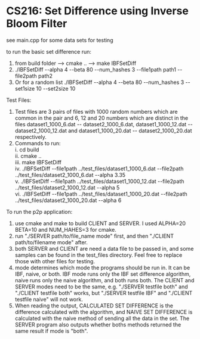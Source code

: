 # CS216: Set Difference using Inverse Bloom Filter

see main.cpp for some data sets for testing

to run the basic set difference run:
1. from build folder --> cmake .. --> make IBFSetDiff
2. ./IBFSetDiff --alpha 4 --beta 80 --num_hashes 3 --file1path path1 --file2path path2
3. Or for a random list ./IBFSetDiff --alpha 4 --beta 80 --num_hashes 3 --set1size 10 --set2size 10

Test Files:

1. Test files are 3 pairs of files with 1000 random numbers which are common in the pair and 6, 12 and 20 numbers which are distinct in the files dataset1_1000_6.dat -- dataset2_1000_6.dat, dataset1_1000_12.dat -- dataset2_1000_12.dat and dataset1_1000_20.dat -- dataset2_1000_20.dat respectively.
2. Commands to run:<br/>
	i. cd build<br/>
	ii. cmake ..<br/>
	iii. make IBFSetDiff<br/>
	iv. ./IBFSetDiff --file1path ../test_files/dataset1_1000_6.dat --file2path ../test_files/dataset2_1000_6.dat --alpha 3.35<br/>
	v. ./IBFSetDiff --file1path ../test_files/dataset1_1000_12.dat --file2path ../test_files/dataset2_1000_12.dat --alpha 5<br/>
	vi. ./IBFSetDiff --file1path ../test_files/dataset1_1000_20.dat --file2path ../test_files/dataset2_1000_20.dat --alpha 6<br/>

To run the p2p application:
1. use cmake and make to build CLIENT and SERVER. I used ALPHA=20 BETA=10 and NUM_HAHES=3 for cmake.
2. run "./SERVER path/to/file_name mode" first, and then "./CLIENT path/to/filename mode" after.
3. both SERVER and CLIENT are need a data file to be passed in, and some samples can be found in the test_files directory. Feel free to replace those with other files for testing.
4. mode determines which mode the programs should be run in. It can be IBF, naive, or both. IBF mode runs only the IBF set difference algorithm, naive runs only the naive algorithm, and both runs both. The CLIENT and SERVER modes need to be the same, e.g. "./SERVER testfile both" and "./CLIENT testfile both" works, but "./SERVER testfile IBF" and "./CLIENT testfile naive" will not work.
5. When reading the output, CALCULATED SET DIFFERENCE is the difference calculated with the algorithm, and NAIVE SET DIFFERENCE is calculated with the naive method of sending all the data in the set. The SERVER program also outputs whether boths methods returned the same result if mode is "both".
